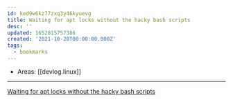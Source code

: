 ```yaml
---
id: ked9w6kz77zxq3y46kyuevg
title: Waiting for apt locks without the hacky bash scripts
desc: ''
updated: 1652815757386
created: '2021-10-28T00:00:00.000Z'
tags:
  - bookmarks
---
```


- Areas: [[devlog.linux]]

---

[Waiting for apt locks without the hacky bash scripts](https://blog.sinjakli.co.uk/2021/10/25/waiting-for-apt-locks-without-the-hacky-bash-scripts/)
